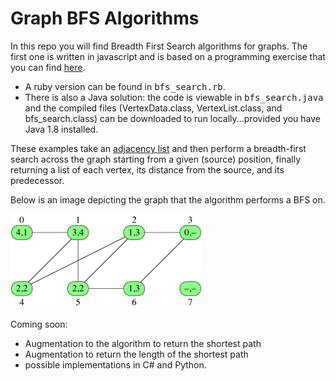 # Graph BFS Algorithms

In this repo you will find Breadth First Search algorithms for graphs.  The first one is written in javascript and is based on a programming exercise that you can find [here](https://www.khanacademy.org/computing/computer-science/algorithms/breadth-first-search/p/challenge-implement-breadth-first-search).

+ A ruby version can be found in <tt>bfs_search.rb</tt>. 
+ There is also a Java solution: the code is viewable in <tt>bfs_search.java</tt> and the compiled files (VertexData.class, VertexList.class, and bfs_search.class) can be downloaded to run locally...provided you have Java 1.8 installed.

These examples take an [adjacency list](https://en.wikipedia.org/wiki/Adjacency_list) and then perform a breadth-first search across the graph starting from a given (source) position, finally returning a list of each vertex, its distance from the source, and its predecessor.

Below is an image depicting the graph that the algorithm performs a BFS on.

![Graph](/imgs/vertex_graph.png "Graph")

Coming soon:

+ Augmentation to the algorithm to return the shortest path
+ Augmentation to return the length of the shortest path
+ possible implementations in C# and Python.
